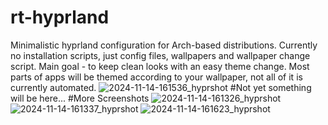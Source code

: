# rt-hyprland
Minimalistic hyprland configuration for Arch-based distributions. Currently no installation scripts, just config files, wallpapers and wallpaper change script. Main goal - to keep clean looks with an easy theme change. Most parts of apps will be themed according to your wallpaper, not all of it is currently automated.
![2024-11-14-161536_hyprshot](https://github.com/user-attachments/assets/7b98cf9c-ad19-4434-a922-5886071c6606)
#Not yet
something will be here...
#More Screenshots
![2024-11-14-161326_hyprshot](https://github.com/user-attachments/assets/b4639c65-fc30-467a-b830-a3edd343c2fa)
![2024-11-14-161337_hyprshot](https://github.com/user-attachments/assets/38f6d8b4-54af-4b3c-97de-9805f7ae3212)
![2024-11-14-161623_hyprshot](https://github.com/user-attachments/assets/169be04a-d867-44f7-9409-a8883191c2c7)
